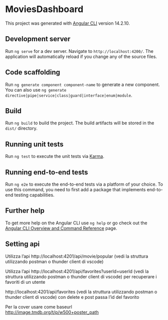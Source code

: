# MoviesDashboard

This project was generated with [Angular CLI](https://github.com/angular/angular-cli) version 14.2.10.

## Development server

Run `ng serve` for a dev server. Navigate to `http://localhost:4200/`. The application will automatically reload if you change any of the source files.

## Code scaffolding

Run `ng generate component component-name` to generate a new component. You can also use `ng generate directive|pipe|service|class|guard|interface|enum|module`.

## Build

Run `ng build` to build the project. The build artifacts will be stored in the `dist/` directory.

## Running unit tests

Run `ng test` to execute the unit tests via [Karma](https://karma-runner.github.io).

## Running end-to-end tests

Run `ng e2e` to execute the end-to-end tests via a platform of your choice. To use this command, you need to first add a package that implements end-to-end testing capabilities.

## Further help

To get more help on the Angular CLI use `ng help` or go check out the [Angular CLI Overview and Command Reference](https://angular.io/cli) page.


## Setting api
Utilizza l’api http://localhost:4201/api/movie/popular
(vedi la struttura utilizzando postman o thunder client di vscode)

Utilizza l’api http://localhost:4201/api/favorites?userId=userId
(vedi la struttura utilizzando postman o thunder client di vscode) per recuperare i favoriti di un utente

http://localhost:4201/api/favorites
(vedi la struttura utilizzando postman o thunder client di vscode) con delete e post passa l’id del favorito

Per la cover usare come baseurl
http://image.tmdb.org/t/p/w500+poster_path
